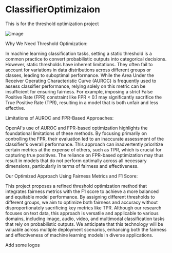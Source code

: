 # ClassifierOptimizaion
This is for the threshold optimization project

![image](https://github.com/user-attachments/assets/8bbcd145-1386-4450-adca-25b4dd3ff5a1)


Why We Need Threshold Optimization:

In machine learning classification tasks, setting a static threshold is a common practice to convert probabilistic outputs into categorical decisions. However, static thresholds have inherent limitations. They often fail to account for variations in data distributions across different groups or classes, leading to suboptimal performance. While the Area Under the Receiver Operating Characteristic Curve (AUROC) is frequently used to assess classifier performance, relying solely on this metric can be insufficient for ensuring fairness. For example, imposing a strict False Positive Rate (FPR) constraint like FPR < 0.1 may significantly sacrifice the True Positive Rate (TPR), resulting in a model that is both unfair and less effective.

Limitations of AUROC and FPR-Based Approaches:

OpenAI's use of AUROC and FPR-based optimization highlights the foundational limitations of these methods. By focusing primarily on controlling the FPR, their evaluation led to an inaccurate assessment of the classifier's overall performance. This approach can inadvertently prioritize certain metrics at the expense of others, such as TPR, which is crucial for capturing true positives. The reliance on FPR-based optimization may thus result in models that do not perform optimally across all necessary dimensions, particularly in terms of fairness and effectiveness.

Our Optimized Approach Using Fairness Metrics and F1 Score:

This project proposes a refined threshold optimization method that integrates fairness metrics with the F1 score to achieve a more balanced and equitable model performance. By assigning different thresholds to different groups, we aim to optimize both fairness and accuracy without disproportionately sacrificing key metrics like TPR. Although our research focuses on text data, this approach is versatile and applicable to various domains, including image, audio, video, and multimodal classification tasks that rely on probabilistic outputs. We anticipate that this technology will be valuable across multiple deployment scenarios, enhancing both the fairness and effectiveness of machine learning models in diverse applications.


Add some logos
